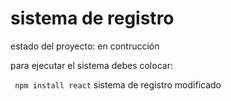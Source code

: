 <h1>sistema de registro</h1>

estado del proyecto: en contrucción


para ejecutar el sistema debes colocar:

```  npm install react ```
sistema de registro modificado
